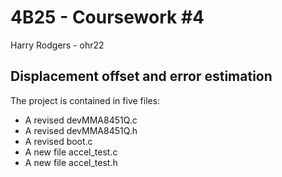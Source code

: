 # 4B25 - Coursework #4

Harry Rodgers - ohr22

## Displacement offset and error estimation

The project is contained in five files:

- A revised devMMA8451Q.c
- A revised devMMA8451Q.h
- A revised boot.c
- A new file accel_test.c
- A new file accel_test.h